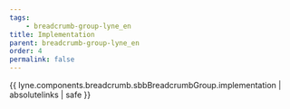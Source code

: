 ```yaml
---
tags: 
    - breadcrumb-group-lyne_en
title: Implementation
parent: breadcrumb-group-lyne_en
order: 4
permalink: false  
---
```

{{ lyne.components.breadcrumb.sbbBreadcrumbGroup.implementation | absolutelinks | safe }}